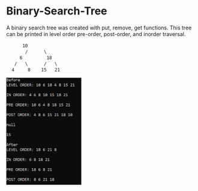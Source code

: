 # Binary-Search-Tree
A binary search tree was created with put, remove, get functions.
This tree can be printed in level order pre-order, post-order, and inorder traversal.


	      10 
           /      \  
         6         18 
       /   \      /   \ 
      4     8    15   21 
      
      
 <img src="BSTree.png" width=200><br>
